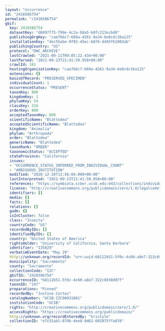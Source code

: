 ```yaml
---
layout: "occurrence"
id: "2416586754"
permalink: "/2416586754"
gbif:
  key: 2416586754
  datasetKey: "d6097f75-f99e-4c2a-b8a5-b0fc213ecbd0"
  publishingOrgKey: "cae7b6c7-669a-4261-9a34-6e8cdc16a125"
  installationKey: "4ec55ebe-9f92-45ec-b076-dd45f61003ab"
  publishingCountry: "US"
  protocol: "DWC_ARCHIVE"
  lastCrawled: "2021-09-11T09:05:22.434+00:00"
  lastParsed: "2021-09-23T21:41:59.958+00:00"
  crawlId: 161
  hostingOrganizationKey: "cae7b6c7-669a-4261-9a34-6e8cdc16a125"
  extensions: {}
  basisOfRecord: "PRESERVED_SPECIMEN"
  individualCount: 1
  occurrenceStatus: "PRESENT"
  taxonKey: 800
  kingdomKey: 1
  phylumKey: 54
  classKey: 216
  orderKey: 800
  acceptedTaxonKey: 800
  scientificName: "Blattodea"
  acceptedScientificName: "Blattodea"
  kingdom: "Animalia"
  phylum: "Arthropoda"
  order: "Blattodea"
  genericName: "Blattodea"
  taxonRank: "ORDER"
  taxonomicStatus: "ACCEPTED"
  stateProvince: "California"
  issues:
  - "OCCURRENCE_STATUS_INFERRED_FROM_INDIVIDUAL_COUNT"
  - "AMBIGUOUS_INSTITUTION"
  modified: "2020-12-28T12:56:04.000+00:00"
  lastInterpreted: "2021-09-23T21:41:59.958+00:00"
  references: "https://symbiota.ccber.ucsb.edu:443/collections/individual/index.php?occid=135829"
  license: "http://creativecommons.org/publicdomain/zero/1.0/legalcode"
  identifiers: []
  media: []
  facts: []
  relations: []
  gadm: {}
  isInCluster: false
  class: "Insecta"
  countryCode: "US"
  recordedByIDs: []
  identifiedByIDs: []
  country: "United States of America"
  rightsHolder: "University of California, Santa Barbara"
  identifier: "135829"
  verbatimEventDate: "May 29"
  http://unknown.org/recordId: "urn:uuid:68112b51-5f0c-4c60-a8e7-322c6938d07f"
  municipality: "Sacramento"
  county: "Sacramento"
  collectionCode: "IZC"
  gbifID: "2416586754"
  occurrenceID: "68112b51-5f0c-4c60-a8e7-322c6938d07f"
  taxonID: "247"
  preparations: "Pinned"
  recordedBy: "Justine Cortez"
  catalogNumber: "UCSB-IZC00031081"
  institutionCode: "UCSB"
  rights: "http://creativecommons.org/publicdomain/zero/1.0/"
  accessRights: "https://creativecommons.org/publicdomain/"
  http://unknown.org/recordEnteredBy: "kristyle"
  collectionID: "e7c51ab1-870b-4ee8-9d62-092875ffa870"
---
```

